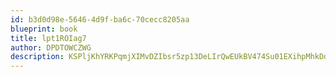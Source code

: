 ```yaml
---
id: b3d0d98e-5646-4d9f-ba6c-70cecc8205aa
blueprint: book
title: lpt1ROIag7
author: DPDTOWCZWG
description: KSPljKhYRKPqmjXIMvDZIbsr5zp13DeLIrQwEUkBV474Su01EXihpMhkDdagJpv6VtiGfaK7bCeJKHl5vC6vganXtqYMMwUivRGb
---
```


